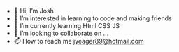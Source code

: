 - 👋 Hi, I’m Josh
- 👀 I’m interested in learning to code and making friends
- 🌱 I’m currently learning Html CSS JS
- 💞️ I’m looking to collaborate on ...
- 📫 How to reach me jyeager89@hotmail.com

<!---
Jyeager89/Jyeager89 is a ✨ special ✨ repository because its `README.md` (this file) appears on your GitHub profile.
You can click the Preview link to take a look at your changes.
--->
